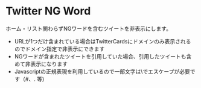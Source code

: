 # Twitter NG Word

ホーム・リスト関わらずNGワードを含むツイートを非表示にします。

- URLが1つだけ含まれている場合はTwitterCardsにドメインのみ表示されるのでドメイン指定で非表示にできます
- NGワードが含まれたツイートを引用していた場合、引用したツイートも含めて非表示になります
- Javascriptの正規表現を利用しているので一部文字は\でエスケープが必要です（\#、\. 等)


